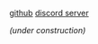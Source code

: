 [github](http://github.com/mitchweaver/bonsai)
[discord server](http://discord.gg/FwbTB9R)

*(under construction)*
